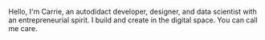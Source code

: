 Hello, I'm Carrie, an autodidact developer, designer, and data scientist with an entrepreneurial spirit. I build and create in the digital space. You can call me care.
